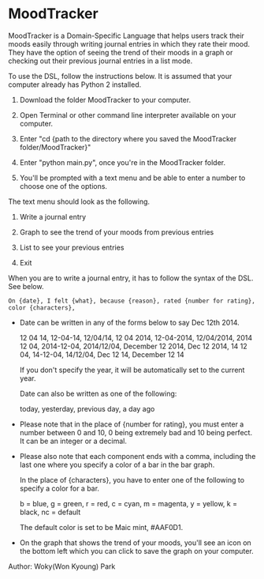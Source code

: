 # MoodTracker

MoodTracker is a Domain-Specific Language that helps users track their moods easily through writing journal entries in which they rate their mood. They have the option of seeing the trend of their moods in a graph or checking out their previous journal entries in a list mode.

To use the DSL, follow the instructions below. It is assumed that your computer already has Python 2 installed. 

1. Download the folder MoodTracker to your computer.

2. Open Terminal or other command line interpreter available on your computer. 

3. Enter "cd {path to the directory where you saved the MoodTracker folder/MoodTracker}"

4. Enter "python main.py", once you're in the MoodTracker folder.

5. You'll be prompted with a text menu and be able to enter a number to choose one of the options.

The text menu should look as the following.


1. Write a journal entry

2. Graph to see the trend of your moods from previous entries

3. List to see your previous entries

4. Exit


When you are to write a journal entry, it has to follow the syntax of the DSL. See below.

`On {date}, I felt {what}, because {reason}, rated {number for rating}, color {characters},`

* Date can be written in any of the forms below to say Dec 12th 2014.

  12 04 14, 12-04-14, 12/04/14, 12 04 2014, 12-04-2014, 12/04/2014, 2014 12 04, 2014-12-04, 2014/12/04, December 12 2014, Dec 12 2014, 14 12 04, 14-12-04, 14/12/04, Dec 12 14, December 12 14

  If you don't specify the year, it will be automatically set to the current year.

  Date can also be written as one of the following:

  today, yesterday, previous day, a day ago

* Please note that in the place of {number for rating}, you must enter a number between 0 and 10, 0 being extremely bad and 10 being perfect. It can be an integer or a decimal.

* Please also note that each component ends with a comma, including the last one where you specify a color of a bar in the bar graph.

  In the place of {characters}, you have to enter one of the following to specify a color for a bar.

  b = blue, g = green, r = red, c = cyan, m = magenta, y = yellow, k = black, nc = default

  The default color is set to be Maic mint, #AAF0D1.


* On the graph that shows the trend of your moods, you'll see an icon on the bottom left which you can click to save the graph on your computer.


Author: Woky(Won Kyoung) Park



